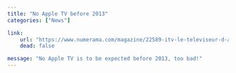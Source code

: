 ```yaml
---
title: "No Apple TV before 2013"
categories: ["News"]

link:
    url: "https://www.numerama.com/magazine/22589-itv-le-televiseur-d-apple-probablement-reporte-a-2013.html"
    dead: false

message: "No Apple TV is to be expected before 2013, too bad!"
---
```

